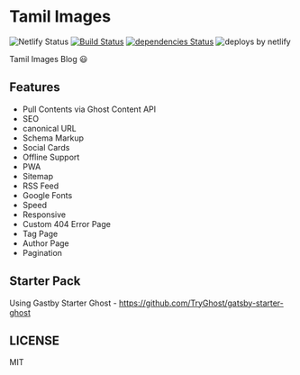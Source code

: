 # Tamil Images

![Netlify Status](https://api.netlify.com/api/v1/badges/22c7497e-8986-4e25-9628-62f7c9b19b4c/deploy-status) [![Build Status](https://travis-ci.org/mskian/tamil-images-xyz.svg?branch=master)](https://travis-ci.org/mskian/tamil-images-xyz) [![dependencies Status](https://david-dm.org/mskian/tamil-images-xyz/status.svg?style=flat-square)](https://david-dm.org/mskian/tamil-images-xyz) ![deploys by netlify](https://img.shields.io/badge/deploys%20by-netlify-00c7b7.svg?style=flat-square)  

Tamil Images Blog 😃

## Features

- Pull Contents via Ghost Content API
- SEO
- canonical URL
- Schema Markup
- Social Cards
- Offline Support
- PWA
- Sitemap
- RSS Feed
- Google Fonts
- Speed
- Responsive
- Custom 404 Error Page
- Tag Page
- Author Page
- Pagination

## Starter Pack

Using Gastby Starter Ghost - <https://github.com/TryGhost/gatsby-starter-ghost>

## LICENSE

MIT
